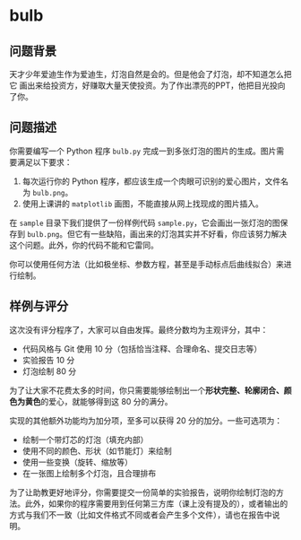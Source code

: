 # bulb

## 问题背景

天才少年爱迪生作为爱迪生，灯泡自然是会的。但是他会了灯泡，却不知道怎么把它
画出来给投资方，好赚取大量天使投资。为了作出漂亮的PPT，他把目光投向了你。

## 问题描述

你需要编写一个 Python 程序 `bulb.py` 完成一到多张灯泡的图片的生成。图片需要满足以下要求：

1. 每次运行你的 Python 程序，都应该生成一个肉眼可识别的爱心图片，文件名为 `bulb.png`。
2. 使用上课讲的 `matplotlib` 画图，不能直接从网上找现成的图片插入。

在 `sample` 目录下我们提供了一份样例代码 `sample.py`，它会画出一张灯泡的图保存到 `bulb.png`。但它有一些缺陷，画出来的灯泡其实并不好看，你应该努力解决这个问题。此外，你的代码不能和它雷同。

你可以使用任何方法（比如极坐标、参数方程，甚至是手动标点后曲线拟合）来进行绘制。

## 样例与评分

这次没有评分程序了，大家可以自由发挥。最终分数均为主观评分，其中：

* 代码风格与 Git 使用 10 分（包括恰当注释、合理命名、提交日志等） 
* 实验报告 10 分
* 灯泡绘制 80 分

为了让大家不花费太多的时间，你只需要能够绘制出一个**形状完整、轮廓闭合、颜色为黄色**的爱心，就能够得到这 80 分的满分。

实现的其他额外功能均为加分项，至多可以获得 20 分的加分。一些可选项为：


* 绘制一个带灯芯的灯泡（填充内部）
* 使用不同的颜色、形状（如节能灯）来绘制
* 使用一些变换（旋转、缩放等）
* 在一张图上绘制多个灯泡，且合理排布

为了让助教更好地评分，你需要提交一份简单的实验报告，说明你绘制灯泡的方法。此外，如果你的程序需要用到任何第三方库（课上没有提及的），或者输出的方式与我们不一致（比如文件格式不同或者会产生多个文件），请也在报告中说明。


